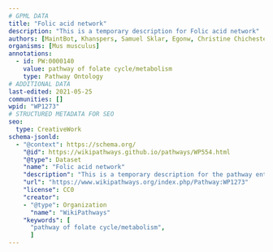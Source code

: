 ```yaml
---
# GPML DATA
title: "Folic acid network"
description: "This is a temporary description for Folic acid network"
authors: [MaintBot, Khanspers, Samuel Sklar, Egonw, Christine Chichester, Laurent, Eweitz]
organisms: [Mus musculus]
annotations:
  - id: PW:0000140
    value: pathway of folate cycle/metabolism
    type: Pathway Ontology
# ADDITIONAL DATA
last-edited: 2021-05-25
communities: []
wpid: "WP1273"
# STRUCTURED METADATA FOR SEO
seo:
  type: CreativeWork
schema-jsonld:
  - "@context": https://schema.org/
    "@id": https://wikipathways.github.io/pathways/WP554.html
    "@type": Dataset
    "name": "Folic acid network"
    "description": "This is a temporary description for the pathway entitled: Folic acid network"
    "url": "https://www.wikipathways.org/index.php/Pathway:WP1273"
    "license": CC0
    "creator":
    - "@type": Organization
      "name": "WikiPathways"
    "keywords": [
      "pathway of folate cycle/metabolism",
      ]
---
```

